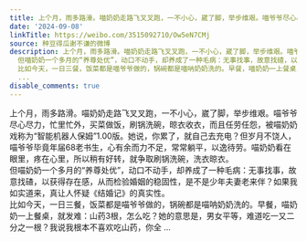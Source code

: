 ```yaml
---
title: 上个月，雨多路滑。喵奶奶走路飞叉叉跑，一不小心，崴了脚，举步维艰。喵爷爷尽心尽力，忙里忙外，买菜做饭，刷锅洗碗，晾衣收衣，而且任劳任怨，被喵奶奶戏称为...
date: '2024-09-08'
linkTitle: https://weibo.com/3515092710/Ow5eN7CMj
source: 种豆得瓜谢不谦的微博
description: 上个月，雨多路滑。喵奶奶走路飞叉叉跑，一不小心，崴了脚，举步维艰。喵爷爷尽心尽力，忙里忙外，买菜做饭，刷锅洗碗，晾衣收衣，而且任劳任怨，被喵奶奶戏称为“智能机器人保姆”1.00版。她说，你累了，就自己去充电？但岁月不饶人，喵爷爷毕竟年届68老书生，心有余而力不足，常常躺平，以逸待劳。喵奶奶看在眼里，疼在心里，所以稍有好转，就争取刷锅洗碗，洗衣晾衣。<br>
  但喵奶奶一个多月的“养尊处优”，动口不动手，却养成了一种毛病：无事找事，故意找碴，以获得存在感，从而检验婚姻的稳固性，是不是少年夫妻老来伴？如果我如实道来，真让人怀疑《结婚记》的真实性。<br>
  比如今天，一日三餐，饭菜都是喵爷爷做的，锅碗都是喵呐奶奶洗的。早餐，喵奶奶一上餐桌，就发难：山药3根，怎么吃？她的意思是，男女平等，难道吃一又二分之一根？我说我根本不喜欢吃山药，你全
  ...
disable_comments: true
---
```

上个月，雨多路滑。喵奶奶走路飞叉叉跑，一不小心，崴了脚，举步维艰。喵爷爷尽心尽力，忙里忙外，买菜做饭，刷锅洗碗，晾衣收衣，而且任劳任怨，被喵奶奶戏称为“智能机器人保姆”1.00版。她说，你累了，就自己去充电？但岁月不饶人，喵爷爷毕竟年届68老书生，心有余而力不足，常常躺平，以逸待劳。喵奶奶看在眼里，疼在心里，所以稍有好转，就争取刷锅洗碗，洗衣晾衣。<br> 但喵奶奶一个多月的“养尊处优”，动口不动手，却养成了一种毛病：无事找事，故意找碴，以获得存在感，从而检验婚姻的稳固性，是不是少年夫妻老来伴？如果我如实道来，真让人怀疑《结婚记》的真实性。<br> 比如今天，一日三餐，饭菜都是喵爷爷做的，锅碗都是喵呐奶奶洗的。早餐，喵奶奶一上餐桌，就发难：山药3根，怎么吃？她的意思是，男女平等，难道吃一又二分之一根？我说我根本不喜欢吃山药，你全 ...